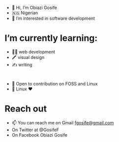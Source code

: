 - 👋 Hi, I’m Obiazi Gosife 
- 🇳🇬 Nigerian 
- 👀 I’m interested in software development 
# I’m currently learning:
- 👨‍💻 web development
- 🖍️ visual design 
- ✍️ writing
#  
- 💞️ Open to contribution on FOSS and Linux
- 🐧 Linux ♥️
#  Reach out
- 📫 You can reach me on Gmail fgosife@gmail.com
- On Twitter at @GosifeF
- On Facebook Obiazi Gosife 

<!---
gosife12/gosife12 is a ✨ special ✨ repository because its `README.md` (this file) appears on your GitHub profile.
You can click the Preview link to take a look at your changes.
--->
